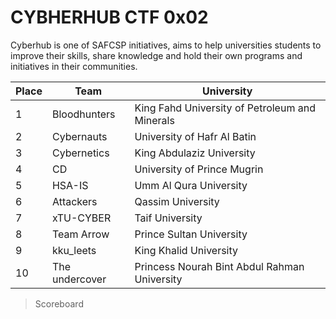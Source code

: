# CYBHERHUB CTF 0x02
Cyberhub is one of SAFCSP initiatives, aims to help universities students to improve their skills, share knowledge and hold their own programs and initiatives in their communities.

Place|Team|University
---|---|---
1|Bloodhunters|King Fahd University of Petroleum and Minerals
2|Cybernauts|University of Hafr Al Batin
3|Cybernetics|King Abdulaziz University
4|CD|University of Prince Mugrin
5|HSA-IS|Umm Al Qura University
6|Attackers|Qassim University
7|xTU-CYBER|Taif University
8|Team Arrow|Prince Sultan University
9|kku_leets|King Khalid University
10|The undercover|Princess Nourah Bint Abdul Rahman University
> Scoreboard
